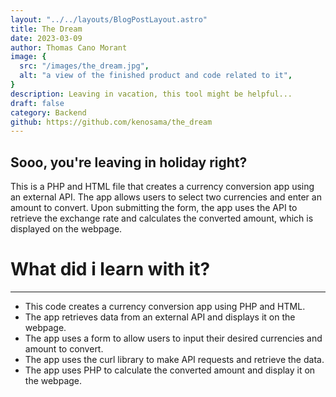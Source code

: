 ```yaml
---
layout: "../../layouts/BlogPostLayout.astro"
title: The Dream
date: 2023-03-09
author: Thomas Cano Morant
image: {
  src: "/images/the_dream.jpg",
  alt: "a view of the finished product and code related to it",
}
description: Leaving in vacation, this tool might be helpful...
draft: false
category: Backend
github: https://github.com/kenosama/the_dream
---
```

## Sooo, you're leaving in holiday right?
This is a PHP and HTML file that creates a currency conversion app using an external API. The app allows users to select two currencies and enter an amount to convert. Upon submitting the form, the app uses the API to retrieve the exchange rate and calculates the converted amount, which is displayed on the webpage.

# What did i learn with it?
---
- This code creates a currency conversion app using PHP and HTML.
- The app retrieves data from an external API and displays it on the webpage.
- The app uses a form to allow users to input their desired currencies and amount to convert.
- The app uses the curl library to make API requests and retrieve the data.
- The app uses PHP to calculate the converted amount and display it on the webpage.